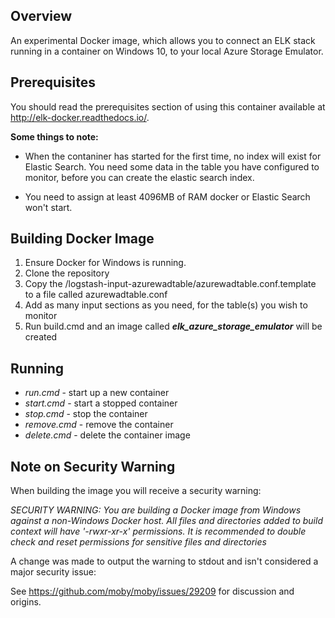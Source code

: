 ## Overview
An experimental Docker image, which allows you to connect an ELK stack running in a container on Windows 10, to your local Azure Storage Emulator.

## Prerequisites
You should read the prerequisites section of using this container available at http://elk-docker.readthedocs.io/.

**Some things to note:**
* When the contaniner has started for the first time, no index will exist for Elastic Search.
  You need some data in the table you have configured to monitor, before you can create the elastic search index.

* You need to assign at least 4096MB of RAM docker or Elastic Search won't start.

## Building Docker Image
1. Ensure Docker for Windows is running.
2. Clone the repository
3. Copy the /logstash-input-azurewadtable/azurewadtable.conf.template to a file called azurewadtable.conf
4. Add as many input sections as you need, for the table(s) you wish to monitor
5. Run build.cmd and an image called __*elk_azure_storage_emulator*__ will be created

## Running
* *run.cmd* - start up a new container
* *start.cmd* - start a stopped container
* *stop.cmd* - stop the container
* *remove.cmd* - remove the container
* *delete.cmd* - delete the container image

## Note on Security Warning
When building the image you will receive a security warning:

*SECURITY WARNING: You are building a Docker image from Windows against a non-Windows Docker host. All files and directories added to build context will have '-rwxr-xr-x' permissions. It is recommended to double check and reset permissions for sensitive files and directories*

A change was made to output the warning to stdout and isn't considered a major security issue:

See https://github.com/moby/moby/issues/29209 for discussion and origins.
